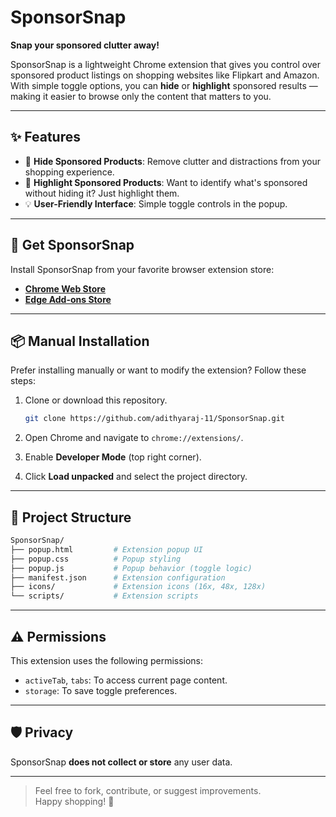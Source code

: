 # SponsorSnap

**Snap your sponsored clutter away!**

SponsorSnap is a lightweight Chrome extension that gives you control over sponsored product listings on shopping websites like Flipkart and Amazon. With simple toggle options, you can **hide** or **highlight** sponsored results — making it easier to browse only the content that matters to you.

---

## ✨ Features

- 🛑 **Hide Sponsored Products**: Remove clutter and distractions from your shopping experience.
- 🎯 **Highlight Sponsored Products**: Want to identify what's sponsored without hiding it? Just highlight them.
- 💡 **User-Friendly Interface**: Simple toggle controls in the popup.

---

## 🚀 Get SponsorSnap

Install SponsorSnap from your favorite browser extension store:

- **[Chrome Web Store](https://chromewebstore.google.com/detail/ohkmhdlfgbfhcnlbngoohlmmebnlicln?utm_source=item-share-cb)**
- **[Edge Add-ons Store](https://microsoftedge.microsoft.com/addons/detail/sponsorsnap/khdimdgndkjcemamhbfidbdmlohfdcgn)**

---

## 📦 Manual Installation

Prefer installing manually or want to modify the extension? Follow these steps:

1. Clone or download this repository.

   ```bash
   git clone https://github.com/adithyaraj-11/SponsorSnap.git
   ```

2. Open Chrome and navigate to `chrome://extensions/`.

3. Enable **Developer Mode** (top right corner).

4. Click **Load unpacked** and select the project directory.

---

## 🔧 Project Structure

```bash
SponsorSnap/
├── popup.html         # Extension popup UI
├── popup.css          # Popup styling
├── popup.js           # Popup behavior (toggle logic)
├── manifest.json      # Extension configuration
├── icons/             # Extension icons (16x, 48x, 128x)
└── scripts/           # Extension scripts 
```

---

## ⚠️ Permissions

This extension uses the following permissions:

- `activeTab`, `tabs`: To access current page content.
- `storage`: To save toggle preferences.

---

## 🛡️ Privacy

SponsorSnap **does not collect or store** any user data.

---

> Feel free to fork, contribute, or suggest improvements.  
> Happy shopping! 🚀
